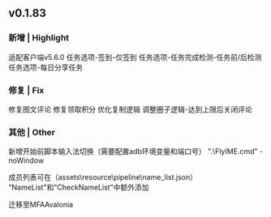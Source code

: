 ## v0.1.83
### 新增 | Highlight

适配客户端v5.6.0
任务选项-签到-仅签到
任务选项-任务完成检测-任务前/后检测
任务选项-每日分享任务

### 修复 | Fix

修复图文评论
修复领取积分
优化复制逻辑
调整圈子逻辑-达到上限后关闭评论

### 其他 | Other

新增开始前脚本输入法切换（需要配置adb环境变量和端口号）
".\FlyIME.cmd" -noWindow

成员列表可在（assets\resource\pipeline\name_list.json）
"NameList"和"CheckNameList"中额外添加

迁移至MFAAvalonia
